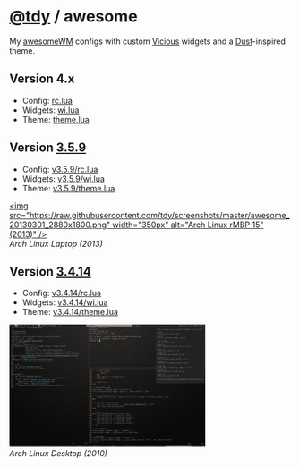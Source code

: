 # [@tdy](https://github.com/tdy) / awesome

My [awesomeWM](https://github.com/awesomeWM/awesome) configs
with custom [Vicious](http://git.sysphere.org/vicious/about/) widgets
and a [Dust](https://wiki.ubuntu.com/Artwork/Incoming/DustTheme)-inspired theme.

## Version 4.x

* Config: [rc.lua](rc.lua)
* Widgets: [wi.lua](wi.lua)
* Theme: [theme.lua](themes/dust/theme.lua)

## Version [3.5.9](https://github.com/tdy/awesome/tree/v3.5.9)

* Config: [v3.5.9/rc.lua](https://github.com/tdy/awesome/blob/v3.5.9/rc.lua)
* Widgets: [v3.5.9/wi.lua](https://github.com/tdy/awesome/blob/v3.5.9/wi.lua)
* Theme: [v3.5.9/theme.lua](https://github.com/tdy/awesome/blob/v3.5.9/themes/dust/theme.lua)

[<img src="https://raw.githubusercontent.com/tdy/screenshots/master/awesome_20130301_2880x1800.png" width="350px" alt="Arch Linux rMBP 15" (2013)" />](https://raw.githubusercontent.com/tdy/screenshots/master/awesome_20130301_2880x1800.png)  
*Arch Linux Laptop (2013)*

## Version [3.4.14](https://github.com/tdy/awesome/tree/v3.4.14)

* Config: [v3.4.14/rc.lua](https://github.com/tdy/awesome/blob/v3.4.14/rc.lua)
* Widgets: [v3.4.14/wi.lua](https://github.com/tdy/awesome/blob/v3.4.14/wi.lua)
* Theme: [v3.4.14/theme.lua](https://github.com/tdy/awesome/blob/v3.4.14/themes/dust/theme.lua)

[<img src="https://raw.githubusercontent.com/tdy/screenshots/master/awesome_20100113_1680x1050.png" width="350px" alt="Arch Linux Desktop (2010)" />](https://raw.githubusercontent.com/tdy/screenshots/master/awesome_20100113_1680x1050.png)  
*Arch Linux Desktop (2010)*

